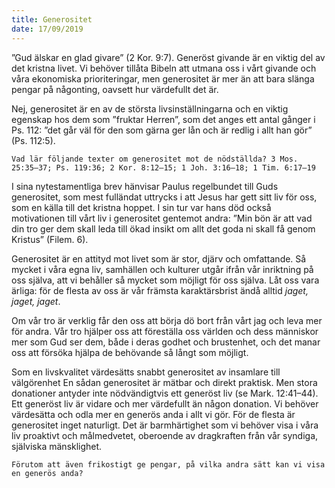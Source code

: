 ```yaml
---
title: Generositet
date: 17/09/2019
---
```


”Gud älskar en glad givare” (2 Kor. 9:7). Generöst givande är en viktig del av det kristna livet. Vi behöver tillåta Bibeln att utmana oss i vårt givande och våra ekonomiska prioriteringar, men generositet är mer än att bara slänga pengar på någonting, oavsett hur värdefullt det är.

Nej, generositet är en av de största livsinställningarna och en viktig egenskap hos dem som ”fruktar Herren”, som det anges ett antal gånger i Ps. 112: ”det går väl för den som gärna ger lån och är redlig i allt han gör” (Ps. 112:5).

`Vad lär följande texter om generositet mot de nödställda? 3 Mos. 25:35–37; Ps. 119:36; 2 Kor. 8:12–15; 1 Joh. 3:16–18; 1 Tim. 6:17–19`

I sina nytestamentliga brev hänvisar Paulus regelbundet till Guds generositet, som mest fulländat uttrycks i att Jesus har gett sitt liv för oss, som en källa till det kristna hoppet. I sin tur var hans död också motivationen till vårt liv i generositet gentemot andra: ”Min bön är att vad din tro ger dem skall leda till ökad insikt om allt det goda ni skall få genom Kristus” (Filem. 6).

Generositet är en attityd mot livet som är stor, djärv och omfattande. Så mycket i våra egna liv, samhällen och kulturer utgår ifrån vår inriktning på oss själva, att vi behåller så mycket som möjligt för oss själva. Låt oss vara ärliga: för de flesta av oss är vår främsta karaktärsbrist ändå alltid _jaget, jaget, jaget_.

Om vår tro är verklig får den oss att börja dö bort från vårt jag och leva mer för andra. Vår tro hjälper oss att föreställa oss världen och dess människor mer som Gud ser dem, både i deras godhet och brustenhet, och det manar oss att försöka hjälpa de behövande så långt som möjligt.

Som en livskvalitet värdesätts snabbt generositet av insamlare till välgörenhet En sådan generositet är mätbar och direkt praktisk. Men stora donationer antyder inte nödvändigtvis ett generöst liv (se Mark. 12:41–44). Ett generöst liv är vidare och mer värdefullt än någon donation. Vi behöver värdesätta och odla mer en generös anda i allt vi gör. För de flesta är generositet inget naturligt. Det är barmhärtighet som vi behöver visa i våra liv proaktivt och målmedvetet, oberoende av dragkraften från vår syndiga, själviska mänsklighet.

`Förutom att även frikostigt ge pengar, på vilka andra sätt kan vi visa en generös anda?`